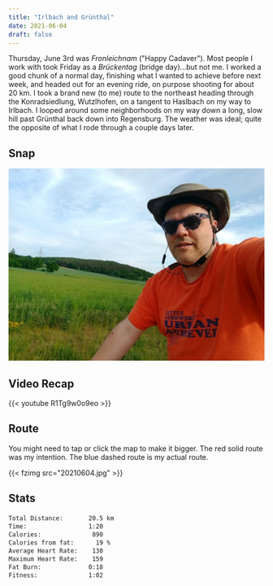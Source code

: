 ```yaml
---
title: "Irlbach and Grünthal"
date: 2021-06-04
draft: false
---
```


Thursday, June 3rd was *Fronleichnam* ("Happy Cadaver").  Most people I work with took Friday as a *Brückentag* (bridge day)...but not me.  I worked a good chunk of a normal day, finishing what I wanted to achieve before next week, and headed out for an evening ride, on purpose shooting for about 20 km.  I took a brand new (to me) route to the northeast heading through the Konradsiedlung, Wutzlhofen, on a tangent to Haslbach on my way to Irlbach.  I looped around some neighborhoods on my way down a long, slow hill past Grünthal back down into Regensburg.  The weather was ideal; quite the opposite of what I rode through a couple days later.



## Snap

![](IMG_20210604_180429131.jpg)   

## Video Recap

{{< youtube R1Tg9w0o9eo >}}

## Route
You might need to tap or click the map to make it bigger.  The red solid route was my intention.  The blue dashed route is my actual route.  

{{< fzimg src="20210604.jpg" >}}

## Stats

```
Total Distance:       20.5 km 
Time:                 1:20
Calories:              890 
Calories from fat:      19 %
Average Heart Rate:    130
Maximum Heart Rate:    159
Fat Burn:             0:18
Fitness:              1:02
```

